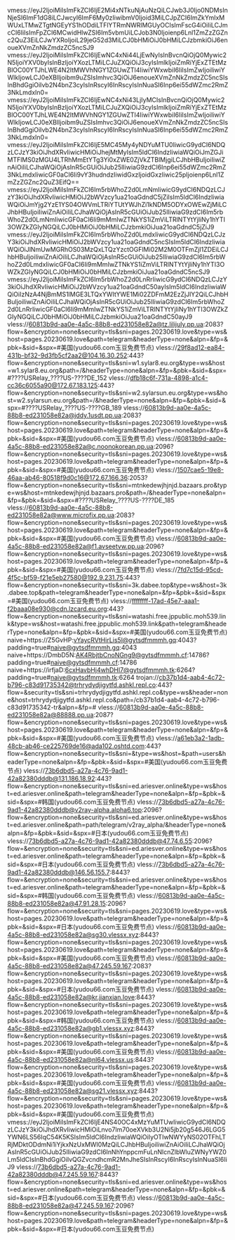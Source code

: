 vmess://eyJ2IjoiMiIsImFkZCI6IjE2Mi4xNTkuNjAuNzQiLCJwb3J0Ijo0NDMsInNjeSI6ImF1dG8iLCJwcyI6ImF6My0zIiwibmV0Ijoid3MiLCJpZCI6ImZkYmIxMWUxLTMwZTgtNGEyYS1hODdiLTFlYTRmNWRlMGUyOCIsImFscG4iOiIiLCJmcCI6IiIsImFpZCI6MCwidHlwZSI6Im5vbmUiLCJob3N0Ijoienp6Lnl1ZmZzZGZnc2QuZ3EiLCJwYXRoIjoiL29jeG52d3MiLCJ0bHMiOiJ0bHMiLCJzbmkiOiJ6enoueXVmZnNkZmdzZC5ncSJ9 
vmess://eyJ2IjoiMiIsImFkZCI6IjEwNC4xNi44LjEwNyIsInBvcnQiOjQ0Mywic2N5IjoiYXV0byIsInBzIjoiYXozLTMiLCJuZXQiOiJ3cyIsImlkIjoiZmRiYjExZTEtMzBlOC00YTJhLWE4N2ItMWVhNGY1ZGUwZTI4IiwiYWxwbiI6IiIsImZwIjoiIiwiYWlkIjowLCJ0eXBlIjoibm9uZSIsImhvc3QiOiJ6enoueXVmZnNkZmdzZC5ncSIsInBhdGgiOiIvb2N4bnZ3cyIsInRscyI6InRscyIsInNuaSI6Inp6ei55dWZmc2RmZ3NkLmdxIn0= 
vmess://eyJ2IjoiMiIsImFkZCI6IjEwNC4xNi43LjIyMCIsInBvcnQiOjQ0Mywic2N5IjoiYXV0byIsInBzIjoiYXozLTMiLCJuZXQiOiJ3cyIsImlkIjoiZmRiYjExZTEtMzBlOC00YTJhLWE4N2ItMWVhNGY1ZGUwZTI4IiwiYWxwbiI6IiIsImZwIjoiIiwiYWlkIjowLCJ0eXBlIjoibm9uZSIsImhvc3QiOiJ6enoueXVmZnNkZmdzZC5ncSIsInBhdGgiOiIvb2N4bnZ3cyIsInRscyI6InRscyIsInNuaSI6Inp6ei55dWZmc2RmZ3NkLmdxIn0= 
vmess://eyJ2IjoiMiIsImFkZCI6IjE5MC45My4yNDYuMTU0IiwicG9ydCI6NDQzLCJzY3kiOiJhdXRvIiwicHMiOiJhejMtMyIsIm5ldCI6IndzIiwiaWQiOiJmZGJiMTFlMS0zMGU4LTRhMmEtYTg3Yi0xZWE0ZjVkZTBlMjgiLCJhbHBuIjoiIiwiZnAiOiIiLCJhaWQiOjAsInR5cGUiOiJub25lIiwiaG9zdCI6Inp6ei55dWZmc2RmZ3NkLmdxIiwicGF0aCI6Ii9vY3hudndzIiwidGxzIjoidGxzIiwic25pIjoienp6Lnl1ZmZzZGZnc2QuZ3EifQ==
vmess://eyJ2IjoiMiIsImFkZCI6Im5rbWhoZ2d0LmNmIiwicG9ydCI6NDQzLCJzY3kiOiJhdXRvIiwicHMiOiJ2bWVzcy1ua21oaGdndC5jZiIsIm5ldCI6IndzIiwiaWQiOiJmYjg2YzE1YS04OWVmLTRiYTUtYWJhZi1kNDM5ODYxOWEwZjMiLCJhbHBuIjoiIiwiZnAiOiIiLCJhaWQiOjAsInR5cGUiOiJub25lIiwiaG9zdCI6Im5rbWhoZ2d0LmNmIiwicGF0aCI6Ii9mMmIwZTNkYS1iZmViLTRlNTYtYjliNy1hYTI3OWZkZGIyNGQiLCJ0bHMiOiJ0bHMiLCJzbmkiOiJua21oaGdndC5jZiJ9 
vmess://eyJ2IjoiMiIsImFkZCI6Im5rbWhoZ2d0LmdxIiwicG9ydCI6NDQzLCJzY3kiOiJhdXRvIiwicHMiOiJ2bWVzcy1ua21oaGdndC5ncSIsIm5ldCI6IndzIiwiaWQiOiJlNmUwMGRhOS03MzQxLTQzYzctOGFlMi02M2M0OTFmZjI1ZDEiLCJhbHBuIjoiIiwiZnAiOiIiLCJhaWQiOjAsInR5cGUiOiJub25lIiwiaG9zdCI6Im5rbWhoZ2d0LmdxIiwicGF0aCI6Ii9mMmIwZTNkYS1iZmViLTRlNTYtYjliNy1hYTI3OWZkZGIyNGQiLCJ0bHMiOiJ0bHMiLCJzbmkiOiJua21oaGdndC5ncSJ9 
vmess://eyJ2IjoiMiIsImFkZCI6Im5rbWhoZ2d0LnRrIiwicG9ydCI6NDQzLCJzY3kiOiJhdXRvIiwicHMiOiJ2bWVzcy1ua21oaGdndC50ayIsIm5ldCI6IndzIiwiaWQiOiIzNzA4NjBmMS1lMGE3LTQxYWItYWE1Mi02ZDFmM2EzZjJlY2QiLCJhbHBuIjoiIiwiZnAiOiIiLCJhaWQiOjAsInR5cGUiOiJub25lIiwiaG9zdCI6Im5rbWhoZ2d0LnRrIiwicGF0aCI6Ii9mMmIwZTNkYS1iZmViLTRlNTYtYjliNy1hYTI3OWZkZGIyNGQiLCJ0bHMiOiJ0bHMiLCJzbmkiOiJua21oaGdndC50ayJ9 
vless://60813b9d-aa0e-4a5c-88b8-ed231058e82a@tz.lilijuly.pp.ua:2083?flow=&encryption=none&security=tls&sni=pages.20230619.love&type=ws&host=pages.20230619.love&path=telegram&headerType=none&alpn=&fp=&pbk=&sid=&spx=#美国(yudou66.com玉豆免费节点) 
vless://29f8ad12-ea84-431b-bf32-9d3fb5cf2aa2@104.16.30.252:443?flow=&encryption=none&security=tls&sni=w1.sylar8.eu.org&type=ws&host=w1.sylar8.eu.org&path=/&headerType=none&alpn=&fp=&pbk=&sid=&spx=#????USRelay_????US-????DE_152 
vless://dfb18c6f-731a-4898-a1c4-cc36c6055a90@172.67.183.125:443?flow=&encryption=none&security=tls&sni=w2.sylarsun.eu.org&type=ws&host=w2.sylarsun.eu.org&path=/&headerType=none&alpn=&fp=&pbk=&sid=&spx=#????USRelay_????US-????GB_189 
vless://60813b9d-aa0e-4a5c-88b8-ed231058e82a@jddy.1usdt.pp.ua:2083?flow=&encryption=none&security=tls&sni=pages.20230619.love&type=ws&host=pages.20230619.love&path=telegram&headerType=none&alpn=&fp=&pbk=&sid=&spx=#美国(yudou66.com玉豆免费节点) 
vless://60813b9d-aa0e-4a5c-88b8-ed231058e82a@c.noonokorean.pp.ua:2096?flow=&encryption=none&security=tls&sni=pages.20230619.love&type=ws&host=pages.20230619.love&path=telegram&headerType=none&alpn=&fp=&pbk=&sid=&spx=#美国(yudou66.com玉豆免费节点) 
vless://1507cae5-19e8-46aa-ab46-80518f9d0c16@172.67.166.36:2053?flow=&encryption=none&security=tls&sni=mtnkedewjhjnjd.bazaars.pro&type=ws&host=mtnkedewjhjnjd.bazaars.pro&path=/&headerType=none&alpn=&fp=&pbk=&sid=&spx=#????USRelay_????US-????DE_185 
vless://60813b9d-aa0e-4a5c-88b8-ed231058e82a@www.microfix.pp.ua:2083?flow=&encryption=none&security=tls&sni=pages.20230619.love&type=ws&host=pages.20230619.love&path=telegram&headerType=none&alpn=&fp=&pbk=&sid=&spx=#美国(yudou66.com玉豆免费节点) 
vless://60813b9d-aa0e-4a5c-88b8-ed231058e82a@f1.avseetvw.pp.ua:2096?flow=&encryption=none&security=tls&sni=pages.20230619.love&type=ws&host=pages.20230619.love&path=telegram&headerType=none&alpn=&fp=&pbk=&sid=&spx=#美国(yudou66.com玉豆免费节点) 
vless://7fd7c15d-95cd-4f5c-bf59-f21e5eb27580@192.9.231.75:443?flow=&encryption=none&security=tls&sni=3k.dabee.top&type=ws&host=3k.dabee.top&path=telegram&headerType=none&alpn=&fp=&pbk=&sid=&spx=#美国(yudou66.com玉豆免费节点) 
vless://ffffffff-17ad-45e7-aaa1-f2baaa08e930@cdn.lzcard.eu.org:443?flow=&encryption=none&security=tls&sni=watashi.free.jppublic.moh539.link&type=ws&host=watashi.free.jppublic.moh539.link&path=telegram&headerType=none&alpn=&fp=&pbk=&sid=&spx=#美国(yudou66.com玉豆免费节点) 
naive+https://Z5GvHP:vYaycRVtHirLis5l@gytsdfmmmh.gq:4043?padding=true#naive@gytsdfmmmh.gq:4043 
naive+https://DmbD5N:AK4RbjtbCnoNGng9@gytsdfmmmh.cf:14786?padding=true#naive@gytsdfmmmh.cf:14786 
naive+https://irfjaD:6cxHavbHj4whDHI7@gytsdfmmmh.tk:6264?padding=true#naive@gytsdfmmmh.tk:6264 
trojan://cb37b1d4-aab4-4c72-b796-c83d91735342@trhrydydjigytfd.ashkl.repl.co:443?flow=&security=tls&sni=trhrydydjigytfd.ashkl.repl.co&type=ws&header=none&host=trhrydydjigytfd.ashkl.repl.co&path=/cb37b1d4-aab4-4c72-b796-c83d91735342-tr&alpn=&fp=#
vless://60813b9d-aa0e-4a5c-88b8-ed231058e82a@88888.pp.ua:2087?flow=&encryption=none&security=tls&sni=pages.20230619.love&type=ws&host=pages.20230619.love&path=telegram&headerType=none&alpn=&fp=&pbk=&sid=&spx=#美国(yudou66.com玉豆免费节点) 
vless://a61eb3a2-1adb-48cb-ab46-ce225769de16@ada102.oshtd.com:443?flow=&encryption=none&security=tls&sni=&type=ws&host=&path=users&headerType=none&alpn=&fp=&pbk=&sid=&spx=#美国(yudou66.com玉豆免费节点) 
vless://73b6dbd5-a27a-4c76-9ad1-42a82380dddb@131.186.18.92:443?flow=&encryption=none&security=tls&sni=ed.ariesver.online&type=ws&host=ed.ariesver.online&path=telegram&headerType=none&alpn=&fp=&pbk=&sid=&spx=#韩国(yudou66.com玉豆免费节点) 
vless://73b6dbd5-a27a-4c76-9ad1-42a82380dddb@v2ray-alpha.alpha6.top:2096?flow=&encryption=none&security=tls&sni=ed.ariesver.online&type=ws&host=ed.ariesver.online&path=path/telegram/v2ray_alpha/&headerType=none&alpn=&fp=&pbk=&sid=&spx=#日本(yudou66.com玉豆免费节点) 
vless://73b6dbd5-a27a-4c76-9ad1-42a82380dddb@47.74.6.55:2096?flow=&encryption=none&security=tls&sni=ed.ariesver.online&type=ws&host=ed.ariesver.online&path=telegram&headerType=none&alpn=&fp=&pbk=&sid=&spx=#日本(yudou66.com玉豆免费节点) 
vless://73b6dbd5-a27a-4c76-9ad1-42a82380dddb@146.56.155.7:8443?flow=&encryption=none&security=tls&sni=ed.ariesver.online&type=ws&host=ed.ariesver.online&path=telegram&headerType=none&alpn=&fp=&pbk=&sid=&spx=#韩国(yudou66.com玉豆免费节点) 
vless://60813b9d-aa0e-4a5c-88b8-ed231058e82a@47.91.28.15:2096?flow=&encryption=none&security=tls&sni=pages.20230619.love&type=ws&host=pages.20230619.love&path=telegram&headerType=none&alpn=&fp=&pbk=&sid=&spx=#日本(yudou66.com玉豆免费节点) 
vless://60813b9d-aa0e-4a5c-88b8-ed231058e82a@sg30.vlessx.xyz:8443?flow=&encryption=none&security=tls&sni=pages.20230619.love&type=ws&host=pages.20230619.love&path=telegram&headerType=none&alpn=&fp=&pbk=&sid=&spx=#美国(yudou66.com玉豆免费节点) 
vless://60813b9d-aa0e-4a5c-88b8-ed231058e82a@47.245.59.167:2083?flow=&encryption=none&security=tls&sni=pages.20230619.love&type=ws&host=pages.20230619.love&path=telegram&headerType=none&alpn=&fp=&pbk=&sid=&spx=#日本(yudou66.com玉豆免费节点) 
vless://60813b9d-aa0e-4a5c-88b8-ed231058e82a@kr.jianxian.love:8443?flow=&encryption=none&security=tls&sni=pages.20230619.love&type=ws&host=pages.20230619.love&path=telegram&headerType=none&alpn=&fp=&pbk=&sid=&spx=#韩国(yudou66.com玉豆免费节点) 
vless://60813b9d-aa0e-4a5c-88b8-ed231058e82a@gb1.vlessx.xyz:8443?flow=&encryption=none&security=tls&sni=pages.20230619.love&type=ws&host=pages.20230619.love&path=telegram&headerType=none&alpn=&fp=&pbk=&sid=&spx=#美国(yudou66.com玉豆免费节点) 
vless://60813b9d-aa0e-4a5c-88b8-ed231058e82a@nl64.vlessx.us:8443?flow=&encryption=none&security=tls&sni=pages.20230619.love&type=ws&host=pages.20230619.love&path=telegram&headerType=none&alpn=&fp=&pbk=&sid=&spx=#美国(yudou66.com玉豆免费节点) 
vless://60813b9d-aa0e-4a5c-88b8-ed231058e82a@sg21.vlessx.xyz:8443?flow=&encryption=none&security=tls&sni=pages.20230619.love&type=ws&host=pages.20230619.love&path=telegram&headerType=none&alpn=&fp=&pbk=&sid=&spx=#美国(yudou66.com玉豆免费节点) 
vmess://eyJ2IjoiMiIsImFkZCI6IjE4NS40OC4xMzYuMTUwIiwicG9ydCI6NDQzLCJzY3kiOiJhdXRvIiwicHMiOiLnvo7lm70oeXVkb3U2Ni5jb20g546J6LGG5YWN6LS56IqC54K5KSIsIm5ldCI6IndzIiwiaWQiOiIyOTIwNWYyNS02OTFhLTRjMDktODdmNi1iYjkxNzUxMWI0MzQiLCJhbHBuIjoiIiwiZnAiOiIiLCJhaWQiOjAsInR5cGUiOiJub25lIiwiaG9zdCI6InNhYnppcmFuLnNlcnZlbWluZWNyYWZ0Lm5ldCIsInBhdGgiOiIvQGZvcndhcmR2MnJheSIsInRscyI6InRscyIsInNuaSI6IiJ9 
vless://73b6dbd5-a27a-4c76-9ad1-42a82380dddb@47.245.59.167:8443?flow=&encryption=none&security=tls&sni=ed.ariesver.online&type=ws&host=ed.ariesver.online&path=telegram&headerType=none&alpn=&fp=&pbk=&sid=&spx=#日本(yudou66.com玉豆免费节点) 
vless://60813b9d-aa0e-4a5c-88b8-ed231058e82a@47.245.59.167:2096?flow=&encryption=none&security=tls&sni=pages.20230619.love&type=ws&host=pages.20230619.love&path=telegram&headerType=none&alpn=&fp=&pbk=&sid=&spx=#日本(yudou66.com玉豆免费节点) 
